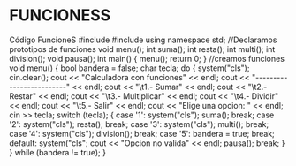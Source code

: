 # FUNCIONESS
Código FuncioneS
  #include <string>
  #include <iostream>
  using namespace std;
  //Declaramos prototipos de funciones
  void menu();
  int suma();
  int resta();
  int multi();
  int division();
  void pausa();
  int main()
  {
  menu();
  return 0;
  }
  //creamos funciones
  void menu()
  {
  bool bandera = false;
  char tecla;
  do 
  {
  system("cls");
  cin.clear();
  cout << "Calculadora con funciones" << endl;
  cout << "-------------------------" << endl;
  cout << "\t1.- Sumar" << endl;
  cout << "\t2.- Restar" << endl;
  cout << "\t3.- Multiplicar" << endl;
  cout << "\t4.- Dividir" << endl;
  cout << "\t5.- Salir" << endl;
  cout << "Elige una opcion: " << endl;
  cin >> tecla;
  switch (tecla);
  {
  case '1':
     system("cls");
     suma();
     break;
   case '2':
     system("cls");
     resta();
     break;
   case '3':
     system("cls");
     multi();
     break;
   case '4':
     system("cls");
     division();
     break;
   case '5':
     bandera = true;
     break;
  default:
       system("cls";
       cout << "Opcion no valida" << endl;
       pausa();
       break;
        }
     } while (bandera != true);
  }
  
